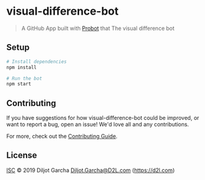 # visual-difference-bot

> A GitHub App built with [Probot](https://github.com/probot/probot) that The visual difference bot

## Setup

```sh
# Install dependencies
npm install

# Run the bot
npm start
```

## Contributing

If you have suggestions for how visual-difference-bot could be improved, or want to report a bug, open an issue! We'd love all and any contributions.

For more, check out the [Contributing Guide](CONTRIBUTING.md).

## License

[ISC](LICENSE) © 2019 Diljot Garcha <Diljot.Garcha@D2L.com> (https://d2l.com)

